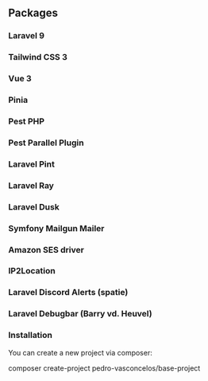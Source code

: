 ## Packages

### Laravel 9
### Tailwind CSS 3
### Vue 3
### Pinia
### Pest PHP
### Pest Parallel Plugin
### Laravel Pint
### Laravel Ray
### Laravel Dusk
### Symfony Mailgun Mailer
### Amazon SES driver
### IP2Location
### Laravel Discord Alerts (spatie)
### Laravel Debugbar (Barry vd. Heuvel)

### Installation
You can create a new project via composer:

composer create-project pedro-vasconcelos/base-project
